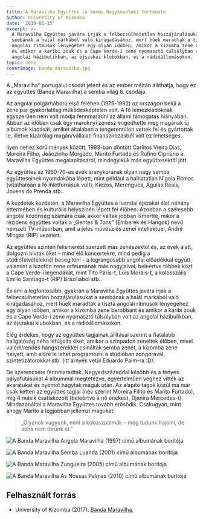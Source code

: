 ```yaml
---
title: A Maravilha Együttes (a Semba Nagykövetek) története
author: University of Kizomba
date: '2019-01-15'
excerpt: >-
  A Maravilha Együttes javára írják a felbecsülhetetlen hozzájárulásukat a
  sembának a halál markából való kiragadásához, mert hűek maradtak a tiszta
  angolai ritmusok lényegéhez egy olyan időben, amikor a kizomba zene berobbant
  és amikor a karibi zouk és a Cape Verde-i zene nyomasztó túlsúlyban volt az
  angolai házibulikban, az éjszakai klubokban, és a rádióállomásokon.
topic: zene
coverImage: banda_maravilha.jpg
---
```

A „Maravilha” portugálul csodát jelent és az ember méltán állíthatja, hogy ez az együttes (Banda Maravilha) a semba világ 8. csodája.

Az angolai polgárháború első felében (1975-1992) az országon belül a zeneipar gyakorlatilag működésképtelen volt. A fő lemezkiadóknak egyszerűen nem volt módja fennmaradni az állami támogatás hiányában. Abban az időben csak egy maroknyi zenész engedhette meg magának új albumok kiadását, amiket általában a tengerentúlon vettek fel és gyártottak le, illetve kizárólag magán/vállalati finanszírozásból volt ez lehetséges.

Ilyen nehéz körülmények között, 1993-ban döntött Carlitos Vieira Dias, Moreira Filho, Joãozinho Morgado, Marito Furtado és Rufino Cipriano a Maravilha Együttes megalapításáról, mindegyikük más együttesektől jött.

Az együttes az 1960-70-es évek aranykorának olyan nagy semba együtteseinek nyomdokába lépett, mint például a halhatatlan N'gola Ritmos (vitathatóan a fő ihletforrásuk volt), Kiezos, Merengues, Águias Reais, Jovens do Prenda stb..

A kezdetek kezdetén, a Maravilha Együttes a luandai éjszakai élet néhány éttermében és kulturális helyszínén lépett fel élőben. Azonban a szélesebb angolai közönség számára csak akkor váltak jobban ismertté, mikor a rezidens együttes voltak a „Gentes & Tons” (Emberek és Hangok) nevű nemzeti TV-műsorban, amit a jeles művész és zenei intellektuel, André Mingas (RIP) vezetett.

Az együttes szintén felismerést szerzett más zenészektől és, az évek alatt, dolgozni hívták őket – mind élő koncertekre, mind pedig a stúdiófelvételeknél besegíteni – a legrangosabb angolai előadókkal együtt, valamint a luzofón zene orfeumának más nagyjaival, beleértve többek közt a Cape Verde-i legendákat, mint Tito Paris-t, Luis Morais-t, a kolosszális Emilio Santiago-t (RIP) Brazíliából stb..

És ami a legfontosabb, gyakran a Maravilha Együttes javára írják a felbecsülhetetlen hozzájárulásukat a sembának a halál markából való kiragadásához, mert hűek maradtak a tiszta angolai ritmusok lényegéhez egy olyan időben, amikor a kizomba zene berobbant és amikor a karibi zouk és a Cape Verde-i zene nyomasztó túlsúlyban volt az angolai házibulikban, az éjszakai klubokban, és a rádióállomásokon.

Elég érdekes, hogy az együttes tagjainak állításai szerint a fiatalabb hallgatóság néha lefújjolta őket, amikor a színpadon zenéltek élőben, mivel valódi/rendes hangszerekkel csináltak semba zenét, a kizomba zene helyett, amit előre le lehet programozni a stúdióban zongorával, szintetizátorokkal stb. (itt árnyék vetül Eduardo Paim-ra :D).

De szerencsére fennmaradtak. Negyedszázaddal később és a fényes pályafutásukat 4 albummal megtetézve, egyértelműen véghez vitték az akaratukat és nyomot hagytak maguk után. Az alapító tagok közül ma már csak ketten az együttes tagjai (név szerint Moreira Filho és Marito Furtado), míg 4 másik csatlakozott (beleértve a nő énekest, Djanira Mercedes-t). Mindazonáltal a Maravilha Együttes tovább erősödik. Csakugyan, mint ahogy Marito a legjobban jellemzi magukat:

> „Olyanok vagyunk, mint a kókuszpálmák – meg tudunk hajolni, de soha nem törünk el.”


![A Banda Maravilha Angola Maravilha (1997) című albumának borítója](/assets/images/articles/banda_maravilha3.jpg)

![A Banda Maravilha Semba Luanda (2001) című albumának borítója](/assets/images/articles/banda_maravilha2.jpg)

![A Banda Maravilha ‎Zungueira (2005) című albumának borítója](/assets/images/articles/banda_maravilha1.jpg)

![A Banda Maravilha As Nossas Palmas (2010) című albumának borítója](/assets/images/articles/banda_maravilha4.jpg)

## Felhasznált forrás

* University of Kizomba (2017). [Banda Maravilha.](https://www.facebook.com/University.of.Kizomba/posts/486384361703395)



